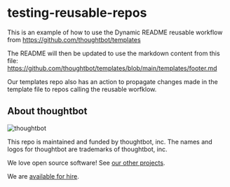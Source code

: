 # testing-reusable-repos

This is an example of how to use the Dynamic README reusable workflow from https://github.com/thoughtbot/templates

The README will then be updated to use the markdown content from this file: https://github.com/thoughtbot/templates/blob/main/templates/footer.md

Our templates repo also has an action to propagate changes made in the template file to repos calling the reusable worfklow.

<!-- START /templates/footer.md -->
## About thoughtbot

![thoughtbot](https://thoughtbot.com/thoughtbot-logo-for-readmes.svg)

This repo is maintained and funded by thoughtbot, inc.
The names and logos for thoughtbot are trademarks of thoughtbot, inc.

We love open source software!
See [our other projects][community].

We are [available for hire][hire].

[community]: https://thoughtbot.com/community?utm_source=github
[hire]: https://thoughtbot.com/hire-us?utm_source=github


<!-- END /templates/footer.md -->
